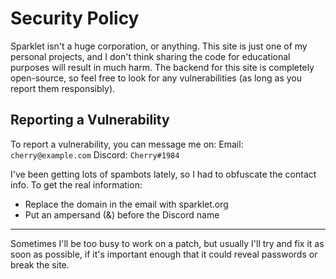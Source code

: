 # Security Policy

Sparklet isn't a huge corporation, or anything. This site is just one of my personal projects, and I
don't think sharing the code for educational purposes will result in much harm. The backend for this
site is completely open-source, so feel free to look for any vulnerabilities (as long as you report
them responsibly).

## Reporting a Vulnerability

To report a vulnerability, you can message me on:
Email: `cherry@example.com`
Discord: `Cherry#1984`

I've been getting lots of spambots lately, so I had to obfuscate the contact info.
To get the real information:

- Replace the domain in the email with sparklet.org
- Put an ampersand (&) before the Discord name
---

Sometimes I'll be too busy to work on a patch, but usually I'll try and fix it as soon as
possible, if it's important enough that it could reveal passwords or break the site.
